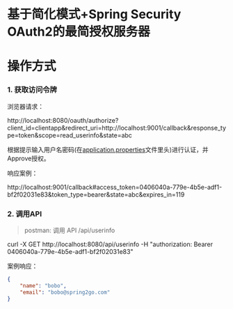 基于简化模式+Spring Security OAuth2的最简授权服务器
======

# 操作方式

### 1. 获取访问令牌

浏览器请求：

http://localhost:8080/oauth/authorize?client_id=clientapp&redirect_uri=http://localhost:9001/callback&response_type=token&scope=read_userinfo&state=abc

根据提示输入用户名密码(在[application.properties](src/main/resources/application.properties)文件里头)进行认证，并Approve授权。

响应案例：

http://localhost:9001/callback#access_token=0406040a-779e-4b5e-adf1-bf2f02031e83&token_type=bearer&state=abc&expires_in=119

### 2. 调用API
> postman: 调用 API /api/userinfo

curl -X GET http://localhost:8080/api/userinfo -H "authorization: Bearer 0406040a-779e-4b5e-adf1-bf2f02031e83"

案例响应：

```json
{
    "name": "bobo",
    "email": "bobo@spring2go.com"
}
```
